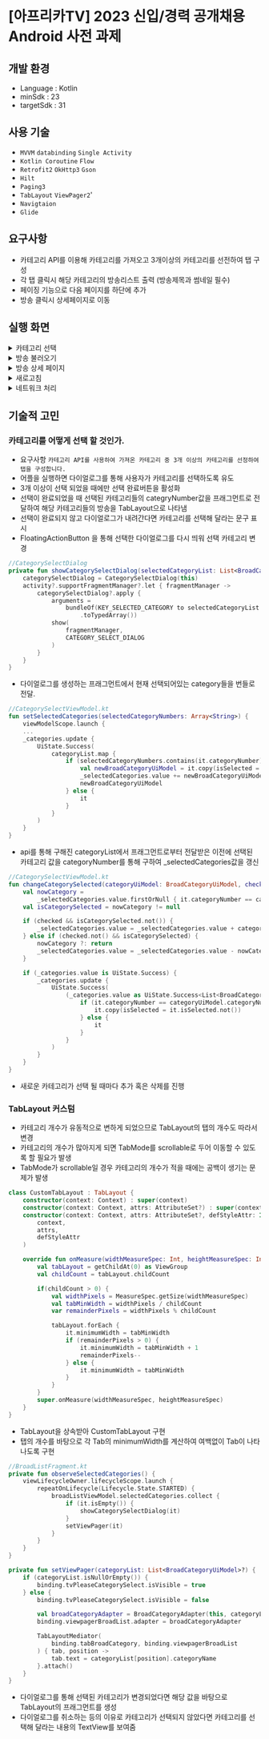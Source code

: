 # [아프리카TV] 2023 신입/경력 공개채용 Android 사전 과제

## 개발 환경
- Language : Kotlin
- minSdk : 23
- targetSdk : 31

## 사용 기술
- `MVVM` `databinding` `Single Activity`
- `Kotlin Coroutine` `Flow`
- `Retrofit2` `OkHttp3` `Gson`
- `Hilt`
- `Paging3`
- `TabLayout` `ViewPager2`'
- `Navigtaion`
- `Glide`

## 요구사항
- 카테고리 API를 이용해 카테고리를 가져오고 3개이상의 카테고리를 선전하여 탭 구성
- 각 탭 클릭시 해당 카테고리의 방송리스트 출력 (방송제목과 썸네일 필수)
- 페이징 기능으로 다음 페이지를 하단에 추가
- 방송 클릭시 상세페이지로 이동


## 실행 화면
<details>
<summary>카테고리 선택</summary>
<div>

https://user-images.githubusercontent.com/54586491/211194871-5e52b3b1-ec48-4e97-9ac9-6984e402dc9e.mp4

</div>
</details>

<details>
<summary>방송 불러오기</summary>
<div>

https://user-images.githubusercontent.com/54586491/211194707-e2f4a1d7-e296-473a-9380-d1fda1fa482e.mp4

</div>
</details>

<details>
<summary>방송 상세 페이지</summary>
<div>

https://user-images.githubusercontent.com/54586491/211194710-16d9f63f-e9be-4473-87eb-bf893c0a637a.mp4

</div>
</details>

<details>
<summary>새로고침</summary>
<div>

https://user-images.githubusercontent.com/54586491/211194832-76cab077-bb42-425c-9442-ce1fc16f2b5d.mp4

</div>
</details>

<details>
<summary>네트워크 처리</summary>
<div>

https://user-images.githubusercontent.com/54586491/211194847-b3442f3b-9962-4092-b769-4473f62cf840.mp4

</div>
</details>



## 기술적 고민
### 카테고리를 어떻게 선택 할 것인가.
- 요구사항 `카테고리 API를 사용하여 가져온 카테고리 중 3개 이상의 카테고리를 선정하여 탭을 구성합니다.`
- 어플을 실행하면 다이얼로그를 통해 사용자가 카테고리를 선택하도록 유도
- 3개 이상이 선택 되었을 때에만 선택 완료버튼을 활성화
- 선택이 완료되었을 때 선택된 카테고리들의 categryNumber값을 프래그먼트로 전달하여 해당 카테고리들의 방송을 TabLayout으로 나타냄
- 선택이 완료되지 않고 다이얼로그가 내려간다면 카테고리를 선택해 달라는 문구 표시
- FloatingActionButton 을 통해 선택한 다이얼로그를 다시 띄워 선택 카테고리 변경

```kotlin
//CategorySelectDialog
private fun showCategorySelectDialog(selectedCategoryList: List<BroadCategoryUiModel>) {
    categorySelectDialog = CategorySelectDialog(this)
    activity?.supportFragmentManager?.let { fragmentManager ->
        categorySelectDialog?.apply {
            arguments =
                bundleOf(KEY_SELECTED_CATEGORY to selectedCategoryList.map { it.categoryNumber }
                    .toTypedArray())
            show(
                fragmentManager,
                CATEGORY_SELECT_DIALOG
            )
        }
    }
}
```
- 다이얼로그를 생성하는 프래그먼트에서 현재 선택되어있는 category들을 번들로 전달.

```kotlin 
//CategorySelectViewModel.kt
fun setSelectedCategories(selectedCategoryNumbers: Array<String>) {
    viewModelScope.launch {
    ...
    _categories.update {
        UiState.Success(
            categoryList.map {
                if (selectedCategoryNumbers.contains(it.categoryNumber)) {
                    val newBroadCategoryUiModel = it.copy(isSelected = true)
                    _selectedCategories.value += newBroadCategoryUiModel
                    newBroadCategoryUiModel
                } else {
                    it
                }
            }
        )
    }
}
```
- api를 통해 구해진 categoryList에서 프래그먼트로부터 전달받은 이전에 선택된 카테고리 값을 categoryNumber를 통해 구하여 _selectedCategories값을 갱신
```kotlin
//CategorySelectViewModel.kt
fun changeCategorySelected(categoryUiModel: BroadCategoryUiModel, checked: Boolean) {
    val nowCategory =
        _selectedCategories.value.firstOrNull { it.categoryNumber == categoryUiModel.categoryNumber }
    val isCategorySelected = nowCategory != null

    if (checked && isCategorySelected.not()) {
        _selectedCategories.value = _selectedCategories.value + categoryUiModel
    } else if (checked.not() && isCategorySelected) {
        nowCategory ?: return
        _selectedCategories.value = _selectedCategories.value - nowCategory
    }

    if (_categories.value is UiState.Success) {
        _categories.update {
            UiState.Success(
                (_categories.value as UiState.Success<List<BroadCategoryUiModel>>).item.map {
                    if (it.categoryNumber == categoryUiModel.categoryNumber) {
                        it.copy(isSelected = it.isSelected.not())
                    } else {
                        it
                    }
                }
            )
        }
    }
}
```
- 새로운 카테고리가 선택 될 때마다 추가 혹은 삭제를 진행

### TabLayout 커스텀
- 카테고리 개수가 유동적으로 변하게 되었으므로 TabLayout의 탭의 개수도 따라서 변경
- 카테고리의 개수가 많아지게 되면 TabMode를 scrollable로 두어 이동할 수 있도록 할 필요가 발생
- TabMode가 scrollable일 경우 카테고리의 개수가 적을 때에는 공백이 생기는 문제가 발생

```kotlin
class CustomTabLayout : TabLayout {
    constructor(context: Context) : super(context)
    constructor(context: Context, attrs: AttributeSet?) : super(context, attrs)
    constructor(context: Context, attrs: AttributeSet?, defStyleAttr: Int) : super(
        context,
        attrs,
        defStyleAttr
    )

    override fun onMeasure(widthMeasureSpec: Int, heightMeasureSpec: Int) {
        val tabLayout = getChildAt(0) as ViewGroup
        val childCount = tabLayout.childCount

        if(childCount > 0) {
            val widthPixels = MeasureSpec.getSize(widthMeasureSpec)
            val tabMinWidth = widthPixels / childCount
            var remainderPixels = widthPixels % childCount

            tabLayout.forEach {
                it.minimumWidth = tabMinWidth
                if (remainderPixels > 0) {
                    it.minimumWidth = tabMinWidth + 1
                    remainderPixels--
                } else {
                    it.minimumWidth = tabMinWidth
                }
            }
        }
        super.onMeasure(widthMeasureSpec, heightMeasureSpec)
    }
}
```
- TabLayout을 상속받아 CustomTabLayout 구현
- 탭의 개수를 바탕으로 각 Tab의 minimumWidth를 계산하여 여백없이 Tab이 나타나도록 구현

```kotlin
//BroadListFragment.kt
private fun observeSelectedCategories() {
    viewLifecycleOwner.lifecycleScope.launch {
        repeatOnLifecycle(Lifecycle.State.STARTED) {
            broadListViewModel.selectedCategories.collect {
                if (it.isEmpty()) {
                    showCategorySelectDialog(it)
                }
                setViewPager(it)
            }
        }
    }
}

private fun setViewPager(categoryList: List<BroadCategoryUiModel>?) {
    if (categoryList.isNullOrEmpty()) {
        binding.tvPleaseCategorySelect.isVisible = true
    } else {
        binding.tvPleaseCategorySelect.isVisible = false

        val broadCategoryAdapter = BroadCategoryAdapter(this, categoryList)
        binding.viewpagerBroadList.adapter = broadCategoryAdapter

        TabLayoutMediator(
            binding.tabBroadCategory, binding.viewpagerBroadList
        ) { tab, position ->
            tab.text = categoryList[position].categoryName
        }.attach()
    }
}
```
- 다이얼로그를 통해 선택된 카테고리가 변경되었다면 해당 값을 바탕으로 TabLayout의 프래그먼트를 생성
- 다이얼로그를 취소하는 등의 이유로 카테고리가 선택되지 않았다면 카테고리를 선택해 달라는 내용의 TextView를 보여줌